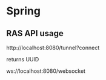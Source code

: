 # Spring

## RAS API usage

http://localhost:8080/tunnel?connect

returns UUID

ws://localhost:8080/websocket

